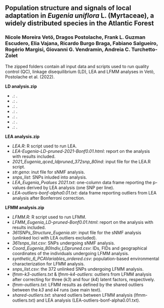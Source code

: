 ## Population structure and signals of local adaptation in *Eugenia uniflora* L. (Myrtaceae), a widely distributed species in the Atlantic Forest
### Nicole Moreira Vetö, Dragos Postolache, Frank L. Guzman Escudero, Elia Vajana, Ricardo Burgo Braga, Fabiano Salgueiro, Rogério Margisi, Giovanni G. Vendramin, Andreia C. Turchetto-Zolet



The zipped folders contain all input data and scripts used to run quality control (QC), linkage disequilibrium (LD), LEA and LFMM analyses in Vetö, Postolache et al. (2022).

**LD analysis.zip**
- *.*: .
- *.*: .
- *.*: .
- *.*: .
- *.*: .
- *.*: .
- *.*: .

**LEA analysis.zip**
- *LEA.R*: R script used to run LEA.
- *LEA-Eugenia-LD-pruned-2021-Bonf0.01.html*: report on the analysis with results included.
- *2021_Eugenia_qced_ldpruned_372snp_80ind*: input file for the LEA.R script.
- *str.geno*: inut file for sNMF analysis.
- *snps_list*: SNPs inluded into analysis.
- *LEA_Eugenia_Pvalues 2021.txt*: one-column data frame reporting the p-values derived by LEA analysis (one SNP per line).
- *LEA-outliers-bonf-alpha0.01.txt*: data frame reporting outliers from LEA analysis after Bonferroni correction.

**LFMM analysis.zip**
- *LFMM.R*: R script used to run LFMM.
- *LFMM_Eugenia_LD-pruned-Bonf0.01.html*: report on the analysis with results included.
- *361SNPs_Structure_Eugenia.str*: input file for the sNMF analysis (unlinked loci with LEA outliers excluded).
- *361snps_list.csv*: SNPs undergoing sNMF analysis.
- *Coord_Eugenia_80Indiv_LDpruned.csv*: IDs, FIDs and geographical coordinates of the individuals undergoing LFMM analysis.
- *synthetic_6_PCAVariables_ordered.csv*: population-based environmental characterization for LFMM analysis.
- *snps_list.csv*: the 372 unlinked SNPs undergoing LFMM analysis.
- *lfmm-k3-outliers.txt* & *lfmm-k4-outliers*: outliers from LFMM analysis after correcting for three (*k3*) and four (*k4*) latent factors, respectively.
- *lfmm-outliers.txt*: LFMM results as defined by the shared outliers between the *k3* and *k4* runs (see main text).
- *shared-outliers.txt*: shared outliers between LFMM analysis (lfmm-outliers.txt) and LEA analysis (LEA-outliers-bonf-alpha0.01.txt).
